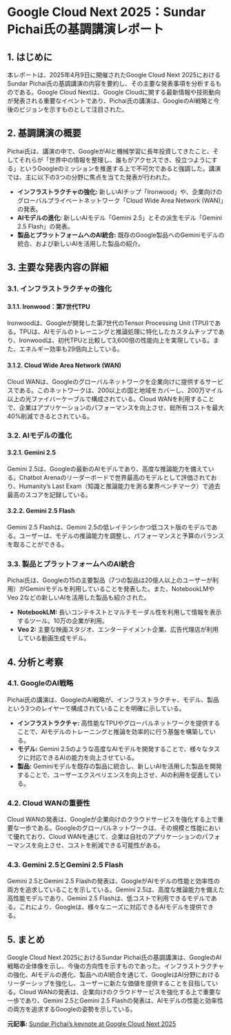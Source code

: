 # Google Cloud Next 2025：Sundar Pichai氏の基調講演レポート

## 1. はじめに

本レポートは、2025年4月9日に開催されたGoogle Cloud Next 2025におけるSundar Pichai氏の基調講演の内容を要約し、その主要な発表事項を分析するものである。Google Cloud Nextは、Google Cloudに関する最新情報や技術動向が発表される重要なイベントであり、Pichai氏の講演は、GoogleのAI戦略と今後のビジョンを示すものとして注目された。

## 2. 基調講演の概要

Pichai氏は、講演の中で、GoogleがAIと機械学習に長年投資してきたこと、そしてそれらが「世界中の情報を整理し、誰もがアクセスでき、役立つようにする」というGoogleのミッションを推進する上で不可欠であると強調した。講演では、主に以下の3つの分野に焦点を当てた発表が行われた。

* **インフラストラクチャの強化:** 新しいAIチップ「Ironwood」や、企業向けのグローバルプライベートネットワーク「Cloud Wide Area Network (WAN)」の発表。
* **AIモデルの進化:** 新しいAIモデル「Gemini 2.5」とその派生モデル「Gemini 2.5 Flash」の発表。
* **製品とプラットフォームへのAI統合:** 既存のGoogle製品へのGeminiモデルの統合、および新しいAIを活用した製品の紹介。

## 3. 主要な発表内容の詳細

### 3.1. インフラストラクチャの強化

#### 3.1.1. Ironwood：第7世代TPU

Ironwoodは、Googleが開発した第7世代のTensor Processing Unit (TPU)である。TPUは、AIモデルのトレーニングと推論処理に特化したカスタムチップであり、Ironwoodは、初代TPUと比較して3,600倍の性能向上を実現している。また、エネルギー効率も29倍向上している。

#### 3.1.2. Cloud Wide Area Network (WAN)

Cloud WANは、Googleのグローバルネットワークを企業向けに提供するサービスである。このネットワークは、200以上の国と地域をカバーし、200万マイル以上の光ファイバーケーブルで構成されている。Cloud WANを利用することで、企業はアプリケーションのパフォーマンスを向上させ、総所有コストを最大40%削減できるとされている。

### 3.2. AIモデルの進化

#### 3.2.1. Gemini 2.5

Gemini 2.5は、Googleの最新のAIモデルであり、高度な推論能力を備えている。Chatbot Arenaのリーダーボードで世界最高のモデルとして評価されており、Humanity’s Last Exam（知識と推論能力を測る業界ベンチマーク）で過去最高のスコアを記録している。

#### 3.2.2. Gemini 2.5 Flash

Gemini 2.5 Flashは、Gemini 2.5の低レイテンシかつ低コスト版のモデルである。ユーザーは、モデルの推論能力を調整し、パフォーマンスと予算のバランスを取ることができる。

### 3.3. 製品とプラットフォームへのAI統合

Pichai氏は、Googleの15の主要製品（7つの製品は20億人以上のユーザーが利用）がGeminiモデルを利用していることを発表した。また、NotebookLMやVeo 2などの新しいAIを活用した製品も紹介された。

* **NotebookLM:** 長いコンテキストとマルチモーダル性を利用して情報を表示するツール。10万の企業が利用。
* **Veo 2:** 主要な映画スタジオ、エンターテイメント企業、広告代理店が利用している動画生成モデル。

## 4. 分析と考察

### 4.1. GoogleのAI戦略

Pichai氏の講演は、GoogleのAI戦略が、インフラストラクチャ、モデル、製品という3つのレイヤーで構成されていることを明確に示している。

* **インフラストラクチャ:** 高性能なTPUやグローバルネットワークを提供することで、AIモデルのトレーニングと推論を効率的に行う基盤を構築している。
* **モデル:** Gemini 2.5のような高度なAIモデルを開発することで、様々なタスクに対応できるAIの能力を向上させている。
* **製品:** Geminiモデルを既存の製品に統合し、新しいAIを活用した製品を開発することで、ユーザーエクスペリエンスを向上させ、AIの利用を促進している。

### 4.2. Cloud WANの重要性

Cloud WANの発表は、Googleが企業向けのクラウドサービスを強化する上で重要な一歩である。Googleのグローバルネットワークは、その規模と性能において優れており、Cloud WANを通じて、企業は自社のアプリケーションのパフォーマンスを向上させ、コストを削減できる可能性がある。

### 4.3. Gemini 2.5とGemini 2.5 Flash

Gemini 2.5とGemini 2.5 Flashの発表は、GoogleがAIモデルの性能と効率性の両方を追求していることを示している。Gemini 2.5は、高度な推論能力を備えた高性能モデルであり、Gemini 2.5 Flashは、低コストで利用できるモデルである。これにより、Googleは、様々なニーズに対応できるAIモデルを提供できる。

## 5. まとめ

Google Cloud Next 2025におけるSundar Pichai氏の基調講演は、GoogleのAI戦略の全体像を示し、今後の方向性を示すものであった。インフラストラクチャの強化、AIモデルの進化、製品へのAI統合を通じて、GoogleはAI分野におけるリーダーシップを強化し、ユーザーに新たな価値を提供することを目指している。Cloud WANの発表は、企業向けのクラウドサービスを強化する上で重要な一歩であり、Gemini 2.5とGemini 2.5 Flashの発表は、AIモデルの性能と効率性の両方を追求するGoogleの姿勢を示している。


**元記事:** [Sundar Pichai’s keynote at Google Cloud Next 2025](https://blog.google/products/google-cloud/google-cloud-next-2025-sundar-pichai-keynote/)